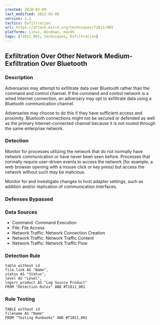 ```yaml
---
created: 2020-03-09
last_modified: 2022-03-08
version: 1.1
tactics: Exfiltration
url: https://attack.mitre.org/techniques/T1011/001
platforms: Linux, Windows, macOS
tags: [T1011_001, techniques, Exfiltration]
---
```


## Exfiltration Over Other Network Medium- Exfiltration Over Bluetooth

### Description

Adversaries may attempt to exfiltrate data over Bluetooth rather than the command and control channel. If the command and control network is a wired Internet connection, an adversary may opt to exfiltrate data using a Bluetooth communication channel.

Adversaries may choose to do this if they have sufficient access and proximity. Bluetooth connections might not be secured or defended as well as the primary Internet-connected channel because it is not routed through the same enterprise network.

### Detection

Monitor for processes utilizing the network that do not normally have network communication or have never been seen before. Processes that normally require user-driven events to access the network (for example, a web browser opening with a mouse click or key press) but access the network without such may be malicious.

Monitor for and investigate changes to host adapter settings, such as addition and/or replication of communication interfaces.

### Defenses Bypassed



### Data Sources

  - Command: Command Execution
  -  File: File Access
  -  Network Traffic: Network Connection Creation
  -  Network Traffic: Network Traffic Content
  -  Network Traffic: Network Traffic Flow
### Detection Rule

```dataview
table without id
file.link AS "Name",
status AS "Status",
level AS "Level",
logsrc_product AS "Log Source Product"
FROM "Detection Rules" AND #T1011_001
```

### Rule Testing

```dataview
TABLE without id
filename AS "Name"
FROM "Testing Runbooks" AND #T1011_001
```
